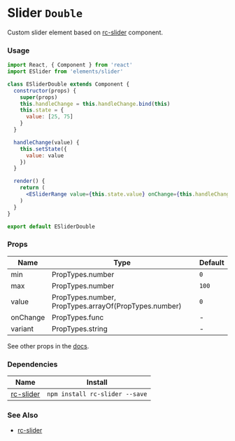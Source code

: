 # Slider `Double`

Custom slider element based on [rc-slider](https://github.com/react-component/slider) component.

<!-- STORY -->

### Usage
```jsx
import React, { Component } from 'react'
import ESlider from 'elements/slider'

class ESliderDouble extends Component {
  constructor(props) {
    super(props)
    this.handleChange = this.handleChange.bind(this)
    this.state = {
      value: [25, 75]
    }
  }

  handleChange(value) {
    this.setState({
      value: value
    })
  }

  render() {
    return (
      <ESliderRange value={this.state.value} onChange={this.handleChange} />
    )
  }
}

export default ESliderDouble
```

### Props

| Name     | Type                                                  | Default |
|----------|-------------------------------------------------------|---------|
| min      | PropTypes.number                                      | `0`     |
| max      | PropTypes.number                                      | `100`   |
| value    | PropTypes.number, PropTypes.arrayOf(PropTypes.number) | `0`     |
| onChange | PropTypes.func                                        | -       |
| variant  | PropTypes.string                                      | -       |

See other props in the [docs](https://github.com/react-component/slider#common-api).

### Dependencies

| Name        | Install    |
|-------------|---------|
| [rc-slider](https://github.com/react-component/slider) | `npm install rc-slider --save` |

### See Also
- [rc-slider](https://github.com/react-component/slider)
